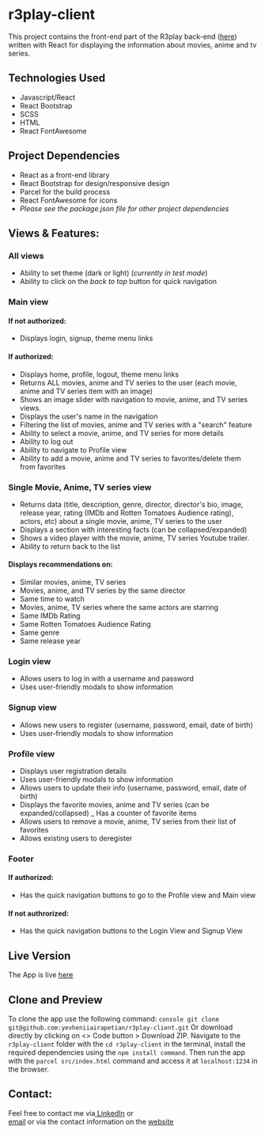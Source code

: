 # r3play-client
This project contains the front-end part of the R3play back-end ([here](https://github.com/yevheniiairapetian/r3play)) written with React for displaying the information about movies, anime and tv series.

## Technologies Used
- Javascript/React
- React Bootstrap
- SCSS
- HTML
- React FontAwesome

## Project Dependencies
- React as a front-end library
- React Bootstrap for design/responsive design
- Parcel for the build process
- React FontAwesome for icons
- _Please see the package.json file for other project dependencies_

## Views & Features:
### All views
- Ability to set theme (dark or light) (_currently in test mode_)
- Ability to click on the _back to top_ button for quick navigation


### Main view
#### If not authorized:
- Displays login, signup, theme menu links
#### If authorized:
- Displays home, profile, logout, theme menu links
- Returns ALL movies, anime and TV series to the user (each movie, anime and TV series item with an image)
- Shows an image slider with navigation to movie, anime, and TV series views.
- Displays the user's name in the navigation
- Filtering the list of movies, anime and TV series with a "search" feature
- Ability to select a movie, anime, and TV series for more details
- Ability to log out
- Ability to navigate to Profile view
- Ability to add a movie, anime and TV series to favorites/delete them from favorites
### Single Movie, Anime, TV series view
- Returns data (title, description, genre, director, director's bio, image, release year, rating (IMDb and Rotten Tomatoes Audience rating), actors, etc) about a single movie, anime, TV series to the user
- Displays a section with interesting facts (can be collapsed/expanded)
- Shows a video player with the movie, anime, TV series Youtube trailer.
- Ability to return back to the list
#### Displays recommendations on:
- Similar movies, anime, TV series
- Movies, anime, and TV series by the same director 
- Same time to watch
- Movies, anime, TV series where the same actors are starring
- Same IMDb Rating
- Same Rotten Tomatoes Audience Rating
- Same genre
- Same release year
### Login view
- Allows users to log in with a username and password
- Uses user-friendly modals to show information
### Signup view
- Allows new users to register (username, password, email, date of birth)
- Uses user-friendly modals to show information

### Profile view
- Displays user registration details
- Uses user-friendly modals to show information
- Allows users to update their info (username, password, email, date of birth)
- Displays the favorite movies, anime and TV series (can be expanded/collapsed)
_ Has a counter of favorite items
- Allows users to remove a movie, anime, TV series from their list of favorites
- Allows existing users to deregister

### Footer
#### If authorized:
- Has the quick navigation buttons to go to the Profile view and Main view
#### If not authrorized:
- Has the quick navigation buttons to the Login View and Signup View

## Live Version
The App is live [here](https://r3play.netlify.app/)

## Clone and Preview
To clone the app use the following command: `console git clone git@github.com:yevheniiairapetian/r3play-client.git` Or download directly by clicking on <> Code button > Download ZIP. Navigate to the ```r3play-client``` folder with the ```cd r3play-client``` in the terminal, install the required dependencies using the `npm install command`. Then run the app with the ```parcel src/index.html``` command and access it at ```localhost:1234``` in the browser.

## Contact:
Feel free to contact me via[ LinkedIn](https://www.linkedin.com/in/yevhenii-airapetian/) or  
[email](mailto:sonkozhenia11@gmail.com) or 
via the contact information on the [website](https://yevheniiairapetian.github.io/portfolio-website/contact.html) 
